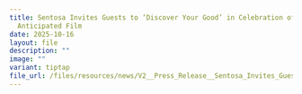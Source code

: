 ```yaml
---
title: Sentosa Invites Guests to ‘Discover Your Good’ in Celebration of Highly
  Anticipated Film
date: 2025-10-16
layout: file
description: ""
image: ""
variant: tiptap
file_url: /files/resources/news/V2__Press_Release__Sentosa_Invites_Guests_to__Discover_Your_Good__in_Celebration_of_Highly_Anticipated_Film_from_Universal_Pictures__Wicked_For_Good.pdf
---
```


